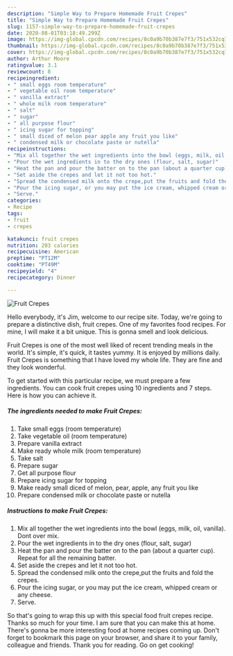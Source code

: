 ```yaml
---
description: "Simple Way to Prepare Homemade Fruit Crepes"
title: "Simple Way to Prepare Homemade Fruit Crepes"
slug: 1157-simple-way-to-prepare-homemade-fruit-crepes
date: 2020-08-01T03:18:49.299Z
image: https://img-global.cpcdn.com/recipes/8c0a9b70b387e7f3/751x532cq70/fruit-crepes-recipe-main-photo.jpg
thumbnail: https://img-global.cpcdn.com/recipes/8c0a9b70b387e7f3/751x532cq70/fruit-crepes-recipe-main-photo.jpg
cover: https://img-global.cpcdn.com/recipes/8c0a9b70b387e7f3/751x532cq70/fruit-crepes-recipe-main-photo.jpg
author: Arthur Moore
ratingvalue: 3.1
reviewcount: 8
recipeingredient:
- " small eggs room temperature"
- " vegetable oil room temperature"
- " vanilla extract"
- " whole milk room temperature"
- " salt"
- " sugar"
- " all purpose flour"
- " icing sugar for topping"
- " small diced of melon pear apple any fruit you like"
- " condensed milk or chocolate paste or nutella"
recipeinstructions:
- "Mix all together the wet ingredients into the bowl (eggs, milk, oil, vanilla). Dont over mix."
- "Pour the wet ingredients in to the dry ones (flour, salt, sugar)"
- "Heat the pan and pour the batter on to the pan (about a quarter cup). Repeat for all the remaining batter."
- "Set aside the crepes and let it not too hot."
- "Spread the condensed milk onto the crepe,put the fruits and fold the crepes."
- "Pour the icing sugar, or you may put the ice cream, whipped cream or any cheese."
- "Serve."
categories:
- Recipe
tags:
- fruit
- crepes

katakunci: fruit crepes 
nutrition: 203 calories
recipecuisine: American
preptime: "PT12M"
cooktime: "PT49M"
recipeyield: "4"
recipecategory: Dinner

---
```



![Fruit Crepes](https://img-global.cpcdn.com/recipes/8c0a9b70b387e7f3/751x532cq70/fruit-crepes-recipe-main-photo.jpg)

Hello everybody, it's Jim, welcome to our recipe site. Today, we're going to prepare a distinctive dish, fruit crepes. One of my favorites food recipes. For mine, I will make it a bit unique. This is gonna smell and look delicious.

Fruit Crepes is one of the most well liked of recent trending meals in the world. It's simple, it's quick, it tastes yummy. It is enjoyed by millions daily. Fruit Crepes is something that I have loved my whole life. They are fine and they look wonderful.




To get started with this particular recipe, we must prepare a few ingredients. You can cook fruit crepes using 10 ingredients and 7 steps. Here is how you can achieve it.

<!--inarticleads1-->

##### The ingredients needed to make Fruit Crepes:

1. Take  small eggs (room temperature)
1. Take  vegetable oil (room temperature)
1. Prepare  vanilla extract
1. Make ready  whole milk (room temperature)
1. Take  salt
1. Prepare  sugar
1. Get  all purpose flour
1. Prepare  icing sugar for topping
1. Make ready  small diced of melon, pear, apple, any fruit you like
1. Prepare  condensed milk or chocolate paste or nutella




<!--inarticleads2-->

##### Instructions to make Fruit Crepes:

1. Mix all together the wet ingredients into the bowl (eggs, milk, oil, vanilla). Dont over mix.
1. Pour the wet ingredients in to the dry ones (flour, salt, sugar)
1. Heat the pan and pour the batter on to the pan (about a quarter cup). Repeat for all the remaining batter.
1. Set aside the crepes and let it not too hot.
1. Spread the condensed milk onto the crepe,put the fruits and fold the crepes.
1. Pour the icing sugar, or you may put the ice cream, whipped cream or any cheese.
1. Serve.




So that's going to wrap this up with this special food fruit crepes recipe. Thanks so much for your time. I am sure that you can make this at home. There's gonna be more interesting food at home recipes coming up. Don't forget to bookmark this page on your browser, and share it to your family, colleague and friends. Thank you for reading. Go on get cooking!

